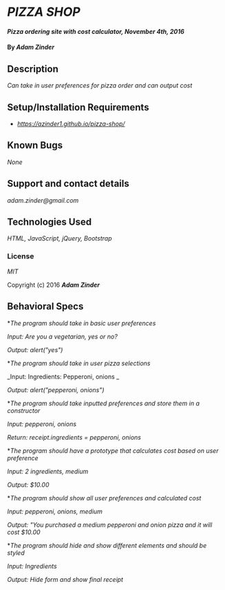 # _PIZZA SHOP_

#### _Pizza ordering site with cost calculator, November 4th, 2016_

#### By _**Adam Zinder**_

## Description

_Can take in user preferences for pizza order and can output cost_

## Setup/Installation Requirements

* _https://azinder1.github.io/pizza-shop/_

## Known Bugs

_None_

## Support and contact details

_adam.zinder@gmail.com_

## Technologies Used

_HTML, JavaScript, jQuery, Bootstrap_

### License

*MIT*

Copyright (c) 2016 **_Adam Zinder_**

## Behavioral Specs

**The program should take in basic user preferences*

  _Input: Are you a vegetarian, yes or no?_

  _Output: alert("yes")_

**The program should take in user pizza selections*  

  _Input: Ingredients: Pepperoni, onions  _

  _Output: alert("pepperoni, onions")_

**The program should take inputted preferences and store them in a constructor*

  _Input: pepperoni, onions_

  _Return: receipt.ingredients = pepperoni, onions_

**The program should have a prototype that calculates cost based on user preference*

_Input: 2 ingredients, medium_

_Output: $10.00_

**The program should show all user preferences and calculated cost*

_Input: pepperoni, onions, medium_

_Output: "You purchased a medium pepperoni and onion pizza and it will cost $10.00_

**The program should hide and show different elements and should be styled*

_Input: Ingredients_

_Output: Hide form and show final receipt_
